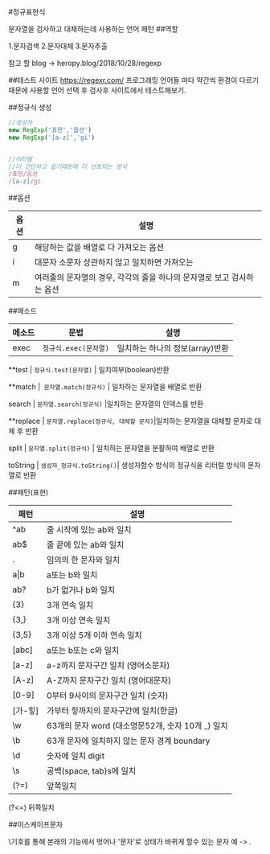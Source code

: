 #정규표현식

문자열을 검사하고 대채하는데 사용하는 언어 패턴
##역할

1.문자검색
2.문자대체 
3.문자추출

참고 할 blog -> heropy.blog/2018/10/28/regexp

##테스트 사이트
https://regexr.com/
프로그래밍 언어들 마다 약간씩 환경이 다르기때문에 
사용할 언어 선택 후 검사후 사이트에서 테스트해보기.


##정규식 생성

```js
//생성자
new RegExp('표현','옵션')
new RegExp('[a-z]','gi')


//리터럴
//더 간단하고 쉽기때문에 더 선호되는 방식
/표현/옵션
/[a-z]/gi
```


##옵션

옵션|설명
--|--
g | 해당하는 값을 배열로 다 가져오는 옵션
i | 대문자 소문자 상관하지 않고 일치하면 가져오는 
m | 여러줄의 문자열의 경우, 각각의 줄을 하나의 문자열로 보고 검사하는 옵션

##메소드

메소드 | 문법 | 설명 
--|--|--
exec | `정규식.exec(문자열)` | 일치하는 하나의 정보(array)반환

**test | `정규식.test(문자열)` | 일치여부(boolean)반환

**match |` 문자열.match(정규식)` | 일차하는 문자열을 배열로 반환

search | `문자열.search(정규식)` |일치하는 문자열의 인덱스를 반환

**replace | `문자열.replace(정규식, 대체할 문자)`|일치하는 문자열을 대체할 문자로 대체 후 반환

split | `문자열.split(정규식)` | 일치하는 문자열을 분활하여 배열로 반환

toString | `생성자_정규식.toString()`| 생성자함수 방식의 정규식을 리터럴 방식의 문자열로 반환


##패턴(표현)

패턴 | 설명
--|--
^ab | 줄 시작에 있는 ab와 일치
ab$ | 줄 끝에 있는 ab와 일치
. | 임의의 한 문자와 일치
a&verbar;b | a또는 b와 일치
ab? | b가 없거나 b와 일치
{3} | 3개 연속 일치
{3,}| 3개 이상 연속 일치
{3,5}| 3개 이상 5개 이하 연속 일치
[abc] | a또는 b또는 c와 일치
[a-z] | a-z까지 문자구간 일치 (영어소문자)
[A-z] | A-Z까지 문자구간 일치 (영어대문자)
[0-9] | 0부터 9사이의 문자구간 일치 (숫자)
[가-힣] | 가부터 힣까지의 문자구간에 일치(한글)
\w | 63개의 문자 word (대소영문52개, 숫자 10개 _) 일치
\b | 63개 문자에 일치하지 않는 문자 경계 boundary
\d | 숫자에 일치 digit
\s | 공백(space, tab)s에 일치
(?=)| 앞쪽일치
(?<=) 뒤쪽일치


##이스케이프문자

\기호를 통해 본래의 기능에서 벗어나 '문자'로 상태가 바뀌게 할수 있는 문자 
예 -> \.


